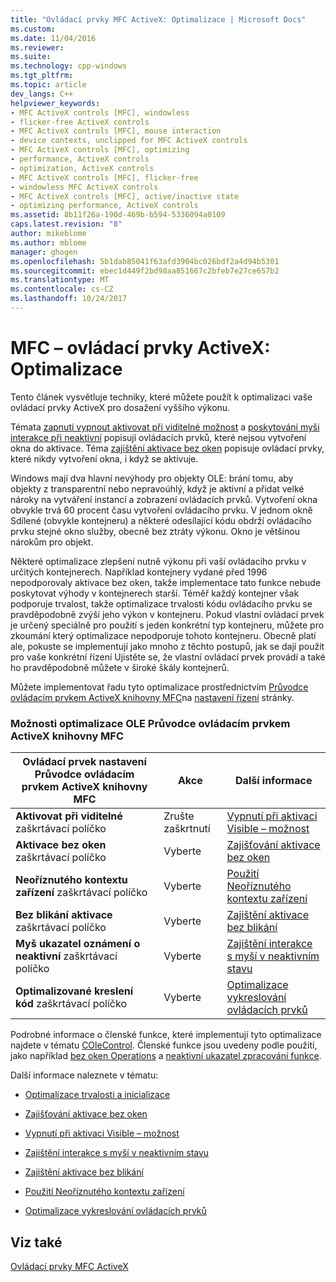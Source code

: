 ```yaml
---
title: "Ovládací prvky MFC ActiveX: Optimalizace | Microsoft Docs"
ms.custom: 
ms.date: 11/04/2016
ms.reviewer: 
ms.suite: 
ms.technology: cpp-windows
ms.tgt_pltfrm: 
ms.topic: article
dev_langs: C++
helpviewer_keywords:
- MFC ActiveX controls [MFC], windowless
- flicker-free ActiveX controls
- MFC ActiveX controls [MFC], mouse interaction
- device contexts, unclipped for MFC ActiveX controls
- MFC ActiveX controls [MFC], optimizing
- performance, ActiveX controls
- optimization, ActiveX controls
- MFC ActiveX controls [MFC], flicker-free
- windowless MFC ActiveX controls
- MFC ActiveX controls [MFC], active/inactive state
- optimizing performance, ActiveX controls
ms.assetid: 8b11f26a-190d-469b-b594-5336094a0109
caps.latest.revision: "8"
author: mikeblome
ms.author: mblome
manager: ghogen
ms.openlocfilehash: 5b1dab85041f63afd3904bc026bdf2a4d94b5301
ms.sourcegitcommit: ebec1d449f2bd98aa851667c2bfeb7e27ce657b2
ms.translationtype: MT
ms.contentlocale: cs-CZ
ms.lasthandoff: 10/24/2017
---
```

# <a name="mfc-activex-controls-optimization"></a>MFC – ovládací prvky ActiveX: Optimalizace
Tento článek vysvětluje techniky, které můžete použít k optimalizaci vaše ovládací prvky ActiveX pro dosažení vyššího výkonu.  
  
 Témata [zapnutí vypnout aktivovat při viditelné možnost](../mfc/turning-off-the-activate-when-visible-option.md) a [poskytování myši interakce při neaktivní](../mfc/providing-mouse-interaction-while-inactive.md) popisují ovládacích prvků, které nejsou vytvoření okna do aktivace. Téma [zajištění aktivace bez oken](../mfc/providing-windowless-activation.md) popisuje ovládací prvky, které nikdy vytvoření okna, i když se aktivuje.  
  
 Windows mají dva hlavní nevýhody pro objekty OLE: brání tomu, aby objekty z transparentní nebo nepravoúhlý, když je aktivní a přidat velké nároky na vytváření instancí a zobrazení ovládacích prvků. Vytvoření okna obvykle trvá 60 procent času vytvoření ovládacího prvku. V jednom okně Sdílené (obvykle kontejneru) a některé odesílající kódu obdrží ovládacího prvku stejné okno služby, obecně bez ztráty výkonu. Okno je většinou nárokům pro objekt.  
  
 Některé optimalizace zlepšení nutně výkonu při vaší ovládacího prvku v určitých kontejnerech. Například kontejnery vydané před 1996 nepodporovaly aktivace bez oken, takže implementace tato funkce nebude poskytovat výhody v kontejnerech starší. Téměř každý kontejner však podporuje trvalost, takže optimalizace trvalosti kódu ovládacího prvku se pravděpodobně zvýší jeho výkon v kontejneru. Pokud vlastní ovládací prvek je určený speciálně pro použití s jeden konkrétní typ kontejneru, můžete pro zkoumání který optimalizace nepodporuje tohoto kontejneru. Obecně platí ale, pokuste se implementují jako mnoho z těchto postupů, jak se dají použít pro vaše konkrétní řízení Ujistěte se, že vlastní ovládací prvek provádí a také ho pravděpodobně můžete v široké škály kontejnerů.  
  
 Můžete implementovat řadu tyto optimalizace prostřednictvím [Průvodce ovládacím prvkem ActiveX knihovny MFC](../mfc/reference/mfc-activex-control-wizard.md)na [nastavení řízení](../mfc/reference/control-settings-mfc-activex-control-wizard.md) stránky.  
  
### <a name="mfc-activex-control-wizard-ole-optimization-options"></a>Možnosti optimalizace OLE Průvodce ovládacím prvkem ActiveX knihovny MFC  
  
|Ovládací prvek nastavení Průvodce ovládacím prvkem ActiveX knihovny MFC|Akce|Další informace|  
|-------------------------------------------------------|------------|----------------------|  
|**Aktivovat při viditelné** zaškrtávací políčko|Zrušte zaškrtnutí|[Vypnutí při aktivaci Visible – možnost](../mfc/turning-off-the-activate-when-visible-option.md)|  
|**Aktivace bez oken** zaškrtávací políčko|Vyberte|[Zajišťování aktivace bez oken](../mfc/providing-windowless-activation.md)|  
|**Neoříznutého kontextu zařízení** zaškrtávací políčko|Vyberte|[Použití Neoříznutého kontextu zařízení](../mfc/using-an-unclipped-device-context.md)|  
|**Bez blikání aktivace** zaškrtávací políčko|Vyberte|[Zajištění aktivace bez blikání](../mfc/providing-flicker-free-activation.md)|  
|**Myš ukazatel oznámení o neaktivní** zaškrtávací políčko|Vyberte|[Zajištění interakce s myší v neaktivním stavu](../mfc/providing-mouse-interaction-while-inactive.md)|  
|**Optimalizované kreslení kód** zaškrtávací políčko|Vyberte|[Optimalizace vykreslování ovládacích prvků](../mfc/optimizing-control-drawing.md)|  
  
 Podrobné informace o členské funkce, které implementují tyto optimalizace najdete v tématu [COleControl](../mfc/reference/colecontrol-class.md). Členské funkce jsou uvedeny podle použití, jako například [bez oken Operations](http://msdn.microsoft.com/en-us/e9e28f79-9a70-4ae4-a5aa-b3e92f1904df) a [neaktivní ukazatel zpracování funkce](http://msdn.microsoft.com/en-us/e9e28f79-9a70-4ae4-a5aa-b3e92f1904df).  
  
 Další informace naleznete v tématu:  
  
-   [Optimalizace trvalosti a inicializace](../mfc/optimizing-persistence-and-initialization.md)  
  
-   [Zajišťování aktivace bez oken](../mfc/providing-windowless-activation.md)  
  
-   [Vypnutí při aktivaci Visible – možnost](../mfc/turning-off-the-activate-when-visible-option.md)  
  
-   [Zajištění interakce s myší v neaktivním stavu](../mfc/providing-mouse-interaction-while-inactive.md)  
  
-   [Zajištění aktivace bez blikání](../mfc/providing-flicker-free-activation.md)  
  
-   [Použití Neoříznutého kontextu zařízení](../mfc/using-an-unclipped-device-context.md)  
  
-   [Optimalizace vykreslování ovládacích prvků](../mfc/optimizing-control-drawing.md)  
  
## <a name="see-also"></a>Viz také  
 [Ovládací prvky MFC ActiveX](../mfc/mfc-activex-controls.md)

